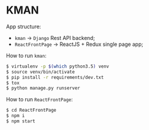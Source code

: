 # KMAN

App structure:
  - `kman` -> `Django` Rest API backend;
  - `ReactFrontPage` -> ReactJS + Redux single page app;

How to run `kman`:
```sh
$ virtualenv -p $(which python3.5) venv
$ source venv/bin/activate
$ pip install -r requirements/dev.txt
$ tox
$ python manage.py runserver
```

How to run `ReactFrontPage`:
```sh
$ cd ReactFrontPage
$ npm i
$ npm start
```
